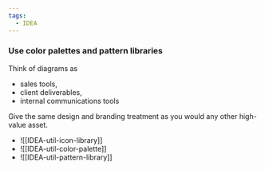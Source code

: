 ```yaml
---
tags:
  - IDEA
---
```


###  Use color palettes and pattern libraries

Think of diagrams as 

- sales tools, 
- client deliverables, 
- internal communications tools

Give the same design and branding treatment as you would any other high-value asset. 

- ![[IDEA-util-icon-library]]
- ![[IDEA-util-color-palette]]
- ![[IDEA-util-pattern-library]]

